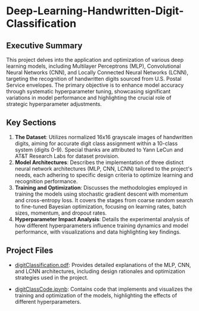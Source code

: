 # Deep-Learning-Handwritten-Digit-Classification

## Executive Summary
This project delves into the application and optimization of various deep learning models, including Multilayer Perceptrons (MLP), Convolutional Neural Networks (CNN), and Locally Connected Neural Networks (LCNN), targeting the recognition of handwritten digits sourced from U.S. Postal Service envelopes. The primary objective is to enhance model accuracy through systematic hyperparameter tuning, showcasing significant variations in model performance and highlighting the crucial role of strategic hyperparameter adjustments.

## Key Sections
1. **The Dataset**: Utilizes normalized 16x16 grayscale images of handwritten digits, aiming for accurate digit class assignment within a 10-class system (digits 0-9). Special thanks are attributed to Yann LeCun and AT&T Research Labs for dataset provision.
2. **Model Architectures**: Describes the implementation of three distinct neural network architectures (MLP, CNN, LCNN) tailored to the project's needs, each adhering to specific design criteria to optimize learning and recognition performance.
3. **Training and Optimization**: Discusses the methodologies employed in training the models using stochastic gradient descent with momentum and cross-entropy loss. It covers the stages from coarse random search to fine-tuned Bayesian optimization, focusing on learning rates, batch sizes, momentum, and dropout rates.
4. **Hyperparameter Impact Analysis**: Details the experimental analysis of how different hyperparameters influence training dynamics and model performance, with visualizations and data highlighting key findings.

## Project Files
- [digitClassification.pdf](digitClassification.pdf): Provides detailed explanations of the MLP, CNN, and LCNN architectures, including design rationales and optimization strategies used in the project.

- [digitClassCode.ipynb](digitClassCode.ipynb): Contains code that implements and visualizes the training and optimization of the models, highlighting the effects of different hyperparameters.






